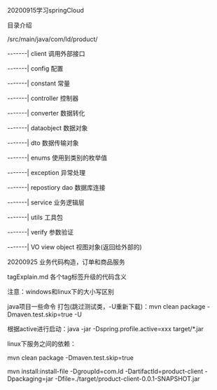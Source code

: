 20200915学习springCloud

目录介绍


/src/main/java/com/ld/product/

-------|  client 调用外部接口

-------|  config 配置

-------|  constant 常量

-------|  controller 控制器

-------|  converter 数据转化

-------|  dataobject 数据对象

-------|  dto 数据传输对象

-------|  enums 使用到类别的枚举值

-------|  exception 异常处理

-------|  repostiory dao 数据库连接

-------|  service 业务逻辑层

-------|  utils 工具包

-------|  verify 参数验证

-------|  VO view object 视图对象(返回给外部的)

20200925 业务代码构造，订单和商品服务


tagExplain.md 各个tag标签升级的代码含义


注意：windows和linux下的大小写区别


java项目一些命令
打包(跳过测试类，-U重新下载)：mvn clean package -Dmaven.test.skip=true -U

根据active进行启动：java -jar -Dspring.profile.active=xxx target/*.jar

linux下服务之间的依赖：

mvn clean package -Dmaven.test.skip=true

mvn install:install-file -DgroupId=com.ld -DartifactId=product-client -Dpackaging=jar -Dfile=./target/product-client-0.0.1-SNAPSHOT.jar
